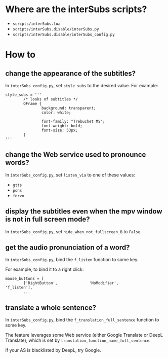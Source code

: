 # Where are the interSubs scripts?

   - `scripts/interSubs.lua`
   - `scripts/interSubs.disable/interSubs.py`
   - `scripts/interSubs.disable/interSubs_config.py`

##
# How to
## change the appearance of the subtitles?

In `interSubs_config.py`, set `style_subs` to the desired value.
For example:

    style_subs = '''
            /* looks of subtitles */
            QFrame {
                    background: transparent;
                    color: white;

                    font-family: "Trebuchet MS";
                    font-weight: bold;
                    font-size: 53px;
            }
    '''

## change the Web service used to pronounce words?

In `interSubs_config.py`, set `listen_via` to one of these values:

   - `gtts`
   - `pons`
   - `forvo`

## display the subtitles even when the mpv window is not in full screen mode?

In `interSubs_config.py`, set `hide_when_not_fullscreen_B` to `False`.

##
## get the audio pronunciation of a word?

In `interSubs_config.py`, bind the `f_listen` function to some key.

For example, to bind it to a right click:

    mouse_buttons = [
            ['RightButton',              'NoModifier',           'f_listen'],
            ...

## translate a whole sentence?

In `interSubs_config.py`, bind the `f_translation_full_sentence` function to some key.

The  feature  leverages some  Web  service  (either  Google Translate  or  DeepL
Translate), which is set by `translation_function_name_full_sentence`.

If your AS is blacklisted by DeepL, try Google.
